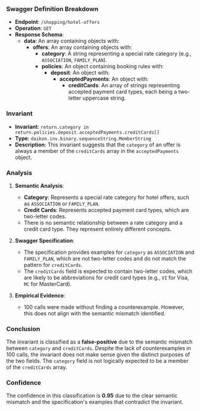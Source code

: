 ### Swagger Definition Breakdown

- **Endpoint**: `/shopping/hotel-offers`
- **Operation**: `GET`
- **Response Schema**:
  - **data**: An array containing objects with:
    - **offers**: An array containing objects with:
      - **category**: A string representing a special rate category (e.g., `ASSOCIATION`, `FAMILY_PLAN`).
      - **policies**: An object containing booking rules with:
        - **deposit**: An object with:
          - **acceptedPayments**: An object with:
            - **creditCards**: An array of strings representing accepted payment card types, each being a two-letter uppercase string.

### Invariant

- **Invariant**: `return.category in return.policies.deposit.acceptedPayments.creditCards[]`
- **Type**: `daikon.inv.binary.sequenceString.MemberString`
- **Description**: This invariant suggests that the `category` of an offer is always a member of the `creditCards` array in the `acceptedPayments` object.

### Analysis

1. **Semantic Analysis**:
   - **Category**: Represents a special rate category for hotel offers, such as `ASSOCIATION` or `FAMILY_PLAN`.
   - **Credit Cards**: Represents accepted payment card types, which are two-letter codes.
   - There is no semantic relationship between a rate category and a credit card type. They represent entirely different concepts.

2. **Swagger Specification**:
   - The specification provides examples for `category` as `ASSOCIATION` and `FAMILY_PLAN`, which are not two-letter codes and do not match the pattern for `creditCards`.
   - The `creditCards` field is expected to contain two-letter codes, which are likely to be abbreviations for credit card types (e.g., `VI` for Visa, `MC` for MasterCard).

3. **Empirical Evidence**:
   - 100 calls were made without finding a counterexample. However, this does not align with the semantic mismatch identified.

### Conclusion

The invariant is classified as a **false-positive** due to the semantic mismatch between `category` and `creditCards`. Despite the lack of counterexamples in 100 calls, the invariant does not make sense given the distinct purposes of the two fields. The `category` field is not logically expected to be a member of the `creditCards` array.

### Confidence

The confidence in this classification is **0.95** due to the clear semantic mismatch and the specification's examples that contradict the invariant.
